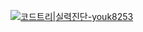 [![코드트리|실력진단-youk8253](https://banner.codetree.ai/v1/banner/youk8253)](https://www.codetree.ai/profiles/youk8253)
